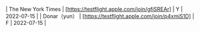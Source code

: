 | The New York Times | [https://testflight.apple.com/join/gfiSREAr] | Y | 2022-07-15 |
| Donar（yun） | [https://testflight.apple.com/join/p4xmiS1D] | F | 2022-07-15 |
